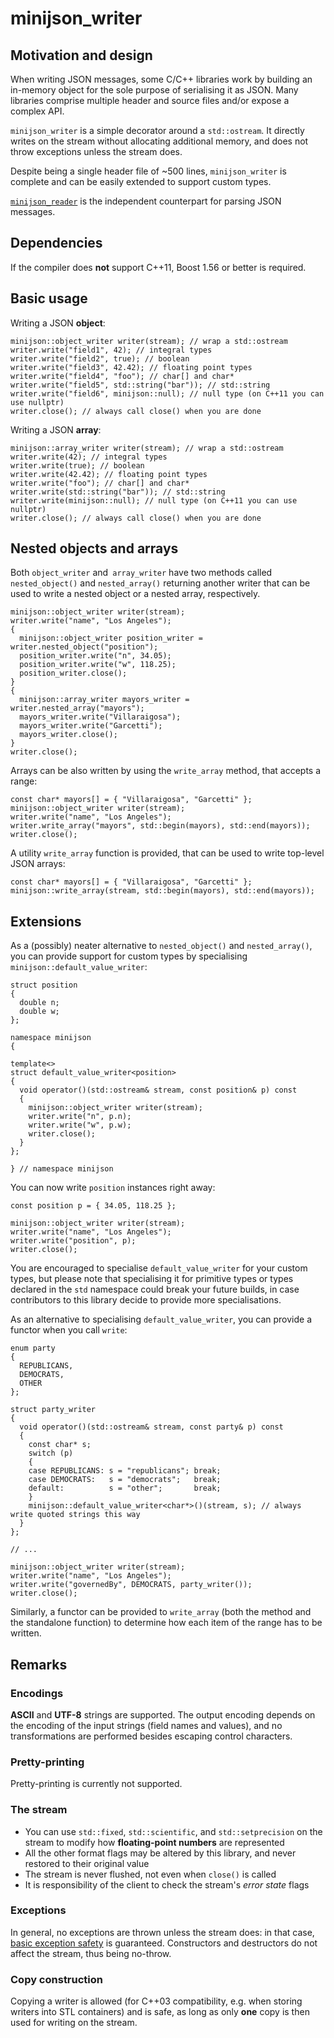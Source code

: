 # minijson_writer

## Motivation and design

When writing JSON messages, some C/C++ libraries work by building an in-memory object for the sole purpose of serialising it as JSON. Many libraries comprise multiple header and source files and/or expose a complex API.

`minijson_writer` is a simple decorator around a `std::ostream`. It directly writes on the stream without allocating additional memory, and does not throw exceptions unless the stream does.

Despite being a single header file of ~500 lines, `minijson_writer` is complete and can be easily extended to support custom types.

[`minijson_reader`](https://github.com/giacomodrago/minijson_reader) is the independent counterpart for parsing JSON messages.

## Dependencies

If the compiler does **not** support C++11, Boost 1.56 or better is required.

## Basic usage

Writing a JSON **object**:

```
minijson::object_writer writer(stream); // wrap a std::ostream
writer.write("field1", 42); // integral types
writer.write("field2", true); // boolean
writer.write("field3", 42.42); // floating point types
writer.write("field4", "foo"); // char[] and char*
writer.write("field5", std::string("bar")); // std::string
writer.write("field6", minijson::null); // null type (on C++11 you can use nullptr)
writer.close(); // always call close() when you are done
```

Writing a JSON **array**:

```
minijson::array_writer writer(stream); // wrap a std::ostream
writer.write(42); // integral types
writer.write(true); // boolean
writer.write(42.42); // floating point types
writer.write("foo"); // char[] and char*
writer.write(std::string("bar")); // std::string
writer.write(minijson::null); // null type (on C++11 you can use nullptr)
writer.close(); // always call close() when you are done
```

## Nested objects and arrays

Both `object_writer` and` array_writer` have two methods called `nested_object()` and `nested_array()` returning another writer that can be used to write a nested object or a nested array, respectively.

```
minijson::object_writer writer(stream);
writer.write("name", "Los Angeles");
{
  minijson::object_writer position_writer = writer.nested_object("position");
  position_writer.write("n", 34.05);
  position_writer.write("w", 118.25);
  position_writer.close();
}
{
  minijson::array_writer mayors_writer = writer.nested_array("mayors");
  mayors_writer.write("Villaraigosa");
  mayors_writer.write("Garcetti");
  mayors_writer.close();
}
writer.close();
```

Arrays can be also written by using the `write_array` method, that accepts a range:

```
const char* mayors[] = { "Villaraigosa", "Garcetti" };
minijson::object_writer writer(stream);
writer.write("name", "Los Angeles");
writer.write_array("mayors", std::begin(mayors), std::end(mayors));
writer.close();
```

A utility `write_array` function is provided, that can be used to write top-level JSON arrays:

```
const char* mayors[] = { "Villaraigosa", "Garcetti" };
minijson::write_array(stream, std::begin(mayors), std::end(mayors));
```

## Extensions

As a (possibly) neater alternative to `nested_object()` and `nested_array()`, you can provide support for custom types by specialising `minijson::default_value_writer`:

```
struct position
{
  double n;
  double w;
};

namespace minijson
{

template<>
struct default_value_writer<position>
{
  void operator()(std::ostream& stream, const position& p) const
  {
    minijson::object_writer writer(stream);
    writer.write("n", p.n);
    writer.write("w", p.w);
    writer.close();
  }
};

} // namespace minijson
```

You can now write `position` instances right away:

```
const position p = { 34.05, 118.25 };

minijson::object_writer writer(stream);
writer.write("name", "Los Angeles");
writer.write("position", p);
writer.close();
```

You are encouraged to specialise `default_value_writer` for your custom types, but please note that specialising it for primitive types or types declared in the `std` namespace could break your future builds, in case contributors to this library decide to provide more specialisations.

As an alternative to specialising `default_value_writer`, you can provide a functor when you call `write`:

```
enum party
{
  REPUBLICANS,
  DEMOCRATS,
  OTHER
};

struct party_writer
{
  void operator()(std::ostream& stream, const party& p) const
  {
    const char* s;
    switch (p)
    {
    case REPUBLICANS: s = "republicans"; break;
    case DEMOCRATS:   s = "democrats";   break;
    default:          s = "other";       break;
    }
    minijson::default_value_writer<char*>()(stream, s); // always write quoted strings this way
  }
};

// ...

minijson::object_writer writer(stream);
writer.write("name", "Los Angeles");
writer.write("governedBy", DEMOCRATS, party_writer());
writer.close();
```

Similarly, a functor can be provided to `write_array` (both the method and the standalone function) to determine how each item of the range has to be written.

## Remarks

### Encodings

**ASCII** and **UTF-8** strings are supported. The output encoding depends on the encoding of the input strings (field names and values), and no transformations are performed besides escaping control characters.

### Pretty-printing

Pretty-printing is currently not supported.

### The stream

- You can use `std::fixed`, `std::scientific`, and `std::setprecision` on the stream to modify how **floating-point numbers** are represented
- All the other format flags may be altered by this library, and never restored to their original value
- The stream is never flushed, not even when `close()` is called
- It is responsibility of the client to check the stream's *error state* flags

### Exceptions

In general, no exceptions are thrown unless the stream does: in that case, [basic exception safety](http://en.wikipedia.org/wiki/Exception_safety) is guaranteed. Constructors and destructors do not affect the stream, thus being no-throw.

### Copy construction

Copying a writer is allowed (for C++03 compatibility, e.g. when storing writers into STL containers) and is safe, as long as only **one** copy is then used for writing on the stream.
